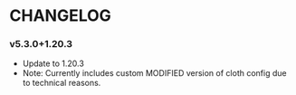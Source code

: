 # CHANGELOG

### v5.3.0+1.20.3
 - Update to 1.20.3
 - Note: Currently includes custom MODIFIED version of cloth config due to technical reasons.
